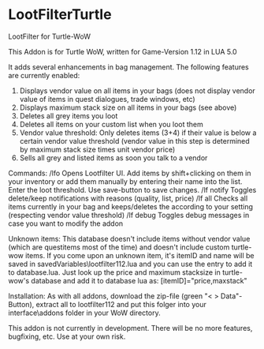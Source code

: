 # LootFilterTurtle
LootFilter for Turtle-WoW

This Addon is for Turtle WoW, written for Game-Version 1.12 in LUA 5.0

It adds several enhancements in bag management. The following features are currently enabled:

1. Displays vendor value on all items in your bags (does not display vendor value of items in quest dialogues, trade windows, etc)
2. Displays maximum stack size on all items in your bags (see above)
3. Deletes all grey items you loot
4. Deletes all items on your custom list when you loot them
5. Vendor value threshold: Only deletes items (3+4) if their value is below a certain vendor value threshold (vendor value in this step is determined by maximum stack size times unit vendor price)
6. Sells all grey and listed items as soon you talk to a vendor

Commands:
/lfo            Opens Lootfilter UI. Add items by shift+clicking on them in your inventory or add them manually by entering their name into the list. Enter the loot threshold. Use save-button to save changes.
/lf notify      Toggles delete/keep notifications with reasons (quality, list, price)
/lf all         Checks all items currently in your bag and keeps/deletes the according to your setting (respecting vendor value threshold)
/lf debug       Toggles debug messages in case you want to modify the addon

Unknown items: This database doesn't include items without vendor value (which are questitems most of the time) and doesn't include custom turtle-wow items. If you come upon an unknown item, it's itemID and name will be saved in savedVariables\lootfilter112.lua and you can use the entry to add it to database.lua. Just look up the price and maximum stacksize in turtle-wow's database and add it to database lua as: [itemID]="price,maxstack"

Installation: As with all addons, download the zip-file (green "< > Data"-Button), extract all to lootfilter112 and put this folger into your interface\addons folder in your WoW directory.


This addon is not currently in development. There will be no more features, bugfixing, etc. Use at your own risk.
